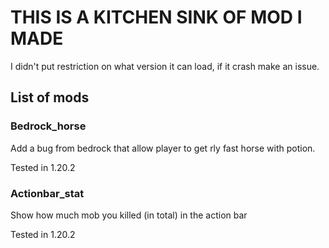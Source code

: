 # THIS IS A KITCHEN SINK OF MOD I MADE

I didn't put restriction on what version it can load, if it crash make an issue.

## List of mods

### Bedrock_horse
Add a bug from bedrock that allow player to get rly fast horse with potion.

Tested in 1.20.2

### Actionbar_stat
Show how much mob you killed (in total) in the action bar

Tested in 1.20.2
